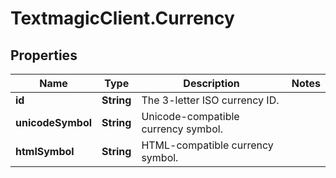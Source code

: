 # TextmagicClient.Currency

## Properties
Name | Type | Description | Notes
------------ | ------------- | ------------- | -------------
**id** | **String** | The 3-letter ISO currency ID. | 
**unicodeSymbol** | **String** | Unicode-compatible currency symbol. | 
**htmlSymbol** | **String** | HTML-compatible currency symbol. | 


